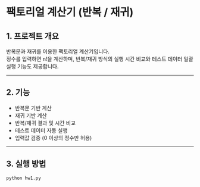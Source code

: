 # 팩토리얼 계산기 (반복 / 재귀)

## 1. 프로젝트 개요
반복문과 재귀를 이용한 팩토리얼 계산기입니다.  
정수를 입력하면 n!을 계산하며, 반복/재귀 방식의 실행 시간 비교와 테스트 데이터 일괄 실행 기능도 제공합니다.

---

## 2. 기능
- 반복문 기반 계산
- 재귀 기반 계산
- 반복/재귀 결과 및 시간 비교
- 테스트 데이터 자동 실행
- 입력값 검증 (0 이상의 정수만 허용)

---

## 3. 실행 방법
```bash
python hw1.py